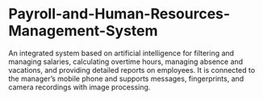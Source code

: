 # Payroll-and-Human-Resources-Management-System
An integrated system based on artificial intelligence for filtering and managing salaries, calculating overtime hours, managing absence and vacations, and providing detailed reports on employees. It is connected to the manager’s mobile phone and supports messages, fingerprints, and camera recordings with image processing.
